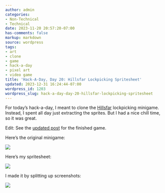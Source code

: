 ```yaml
---
author: admin
categories:
- Non-Technical
- Technical
date: 2023-11-20 20:57:20-07:00
has-comments: false
markup: markdown
source: wordpress
tags:
- art
- clone
- game
- hack-a-day
- pixel art
- video game
title: 'Hack-A-Day, Day 20: Hillsfar Lockpicking Spritesheet'
updated: 2023-12-31 16:24:44-07:00
wordpress_id: 1203
wordpress_slug: hack-a-day-day-20-hillsfar-lockpicking-spritesheet
---
```

For today’s hack-a-day, I meant to clone the [Hillsfar](https://en.wikipedia.org/wiki/Hillsfar) lockpicking minigame. Instead, I spent all day just extracting the sprites. But I had a nice chill time, so it was great.

Edit: See the [updated post](https://blog.za3k.com/hillsfar-lockpicking-20-complete/) for the finished game.

Here’s the original minigame:

[![](../wp-content/uploads/2023/11/2023-11-20-223209_640x400_scrot.png)](../wp-content/uploads/2023/11/2023-11-20-223209_640x400_scrot.png)

Here’s my spritesheet:

[![](../wp-content/uploads/2023/11/out-1024x597.png)](../wp-content/uploads/2023/11/out.png)

I made it by splitting up screenshots:

[![](../wp-content/uploads/2023/11/hillsfar-lockpick-parts.png)](../wp-content/uploads/2023/11/hillsfar-lockpick-parts.png)
